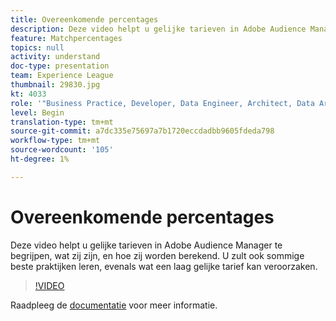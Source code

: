 ```yaml
---
title: Overeenkomende percentages
description: Deze video helpt u gelijke tarieven in Adobe Audience Manager te begrijpen, wat zij zijn, en hoe zij worden berekend. U zult ook sommige beste praktijken leren, evenals wat een laag gelijke tarief kan veroorzaken.
feature: Matchpercentages
topics: null
activity: understand
doc-type: presentation
team: Experience League
thumbnail: 29830.jpg
kt: 4033
role: '"Business Practice, Developer, Data Engineer, Architect, Data Architect, Administrator, Leader"'
level: Begin
translation-type: tm+mt
source-git-commit: a7dc335e75697a7b1720eccdadbb9605fdeda798
workflow-type: tm+mt
source-wordcount: '105'
ht-degree: 1%

---
```



# Overeenkomende percentages

Deze video helpt u gelijke tarieven in Adobe Audience Manager te begrijpen, wat zij zijn, en hoe zij worden berekend. U zult ook sommige beste praktijken leren, evenals wat een laag gelijke tarief kan veroorzaken.

>[!VIDEO](https://video.tv.adobe.com/v/29830/?quality=12)

Raadpleeg de [documentatie](https://docs.adobe.com/help/en/audience-manager/user-guide/features/addressable-audiences.html) voor meer informatie.

